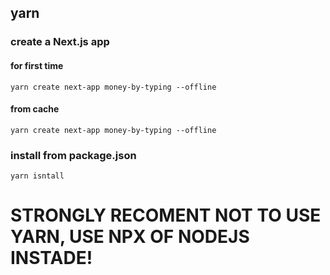## yarn

### create a Next.js app
#### for first time
```yarn create next-app money-by-typing --offline```
#### from cache
```yarn create next-app money-by-typing --offline```

### install from package.json
```yarn isntall```

# STRONGLY RECOMENT NOT TO USE YARN, USE NPX OF NODEJS INSTADE!
